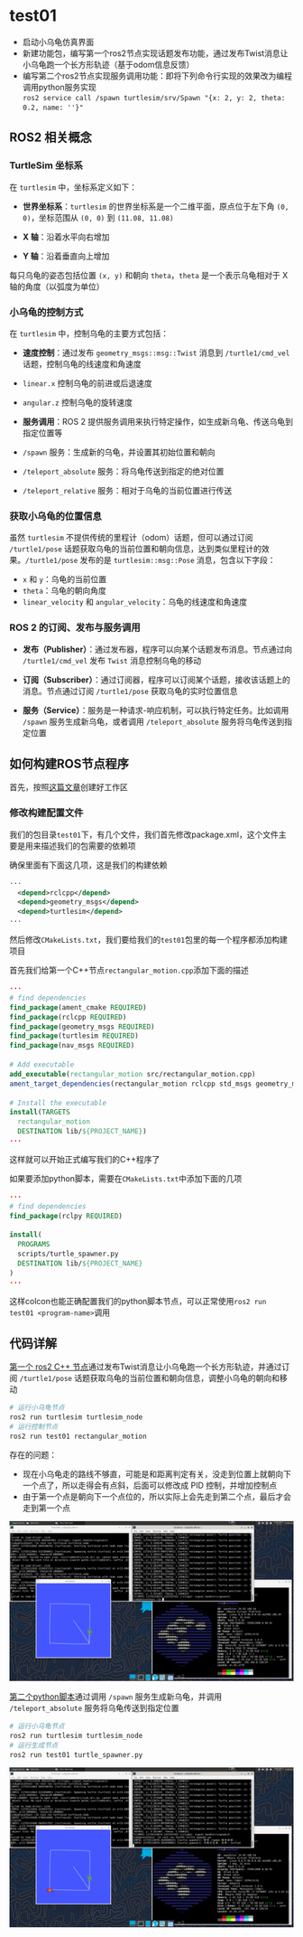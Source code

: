 # test01

 - 启动小乌龟仿真界面
 - 新建功能包，编写第一个ros2节点实现话题发布功能，通过发布Twist消息让小乌龟跑一个长方形轨迹（基于odom信息反馈）
 - 编写第二个ros2节点实现服务调用功能：即将下列命令行实现的效果改为编程调用python服务实现  
`ros2 service call /spawn turtlesim/srv/Spawn "{x: 2, y: 2, theta: 0.2, name: ''}"`

## ROS2 相关概念

### TurtleSim 坐标系

在 `turtlesim` 中，坐标系定义如下：

- **世界坐标系**：`turtlesim` 的世界坐标系是一个二维平面，原点位于左下角 `(0, 0)`，坐标范围从 `(0, 0)` 到 `(11.08, 11.08)`

 - **X 轴**：沿着水平向右增加
 - **Y 轴**：沿着垂直向上增加

每只乌龟的姿态包括位置 `(x, y)` 和朝向 `theta`，`theta` 是一个表示乌龟相对于 X 轴的角度（以弧度为单位）

### 小乌龟的控制方式

在 `turtlesim` 中，控制乌龟的主要方式包括：

- **速度控制**：通过发布 `geometry_msgs::msg::Twist` 消息到 `/turtle1/cmd_vel` 话题，控制乌龟的线速度和角速度

 - `linear.x` 控制乌龟的前进或后退速度
 - `angular.z` 控制乌龟的旋转速度

- **服务调用**：ROS 2 提供服务调用来执行特定操作，如生成新乌龟、传送乌龟到指定位置等

 - `/spawn` 服务：生成新的乌龟，并设置其初始位置和朝向
 - `/teleport_absolute` 服务：将乌龟传送到指定的绝对位置
 - `/teleport_relative` 服务：相对于乌龟的当前位置进行传送

### 获取小乌龟的位置信息

虽然 `turtlesim` 不提供传统的里程计（odom）话题，但可以通过订阅 `/turtle1/pose` 话题获取乌龟的当前位置和朝向信息，达到类似里程计的效果。`/turtle1/pose` 发布的是 `turtlesim::msg::Pose` 消息，包含以下字段：

 - `x` 和 `y`：乌龟的当前位置
 - `theta`：乌龟的朝向角度
 - `linear_velocity` 和 `angular_velocity`：乌龟的线速度和角速度

### ROS 2 的订阅、发布与服务调用

 - **发布（Publisher）**：通过发布器，程序可以向某个话题发布消息。节点通过向 `/turtle1/cmd_vel` 发布 `Twist` 消息控制乌龟的移动

 - **订阅（Subscriber）**：通过订阅器，程序可以订阅某个话题，接收该话题上的消息。节点通过订阅 `/turtle1/pose` 获取乌龟的实时位置信息

 - **服务（Service）**：服务是一种请求-响应机制，可以执行特定任务。比如调用 `/spawn` 服务生成新乌龟，或者调用 `/teleport_absolute` 服务将乌龟传送到指定位置

## 如何构建ROS节点程序

首先，按照[这篇文章](https://github.com/discodyer/shutsuryoku/blob/main/src/2-oe-ros2-test/2-2-tests.md#操作步骤)创建好工作区

### 修改构建配置文件

我们的包目录`test01`下，有几个文件，我们首先修改package.xml，这个文件主要是用来描述我们的包需要的依赖项

确保里面有下面这几项，这是我们的构建依赖

```xml
···
  <depend>rclcpp</depend>
  <depend>geometry_msgs</depend>
  <depend>turtlesim</depend>
···
```

然后修改`CMakeLists.txt`，我们要给我们的`test01`包里的每一个程序都添加构建项目

首先我们给第一个C++节点`rectangular_motion.cpp`添加下面的描述

```cmake
···
# find dependencies
find_package(ament_cmake REQUIRED)
find_package(rclcpp REQUIRED)
find_package(geometry_msgs REQUIRED)
find_package(turtlesim REQUIRED)
find_package(nav_msgs REQUIRED)

# Add executable
add_executable(rectangular_motion src/rectangular_motion.cpp)
ament_target_dependencies(rectangular_motion rclcpp std_msgs geometry_msgs nav_msgs turtlesim)

# Install the executable
install(TARGETS
  rectangular_motion
  DESTINATION lib/${PROJECT_NAME})
···
```

这样就可以开始正式编写我们的C++程序了

如果要添加python脚本，需要在`CMakeLists.txt`中添加下面的几项

```cmake
···
# find dependencies
find_package(rclpy REQUIRED)

install(
  PROGRAMS
  scripts/turtle_spawner.py
  DESTINATION lib/${PROJECT_NAME}
)
···
```

这样colcon也能正确配置我们的python脚本节点，可以正常使用`ros2 run test01 <program-name>`调用

## 代码详解

[第一个 ros2 C++ 节点](/test01/src/rectangular_motion.cpp)通过发布Twist消息让小乌龟跑一个长方形轨迹，并通过订阅 `/turtle1/pose` 话题获取乌龟的当前位置和朝向信息，调整小乌龟的朝向和移动

```bash
# 运行小乌龟节点
ros2 run turtlesim turtlesim_node
# 运行控制节点
ros2 run test01 rectangular_motion
```

存在的问题：

 - 现在小乌龟走的路线不够直，可能是和距离判定有关，没走到位置上就朝向下一个点了，所以走得会有点斜，后面可以修改成 PID 控制，并增加控制点
 - 由于第一个点是朝向下一个点位的，所以实际上会先走到第二个点，最后才会走到第一个点

![alt text](images/test01-rectangular_motion.png)

[第二个python脚本](/test01/scripts/turtle_spawner.py)通过调用 `/spawn` 服务生成新乌龟，并调用 `/teleport_absolute` 服务将乌龟传送到指定位置

```bash
# 运行小乌龟节点
ros2 run turtlesim turtlesim_node
# 运行生成节点
ros2 run test01 turtle_spawner.py
```

![alt text](images/test01-turtle_spawner.png)
